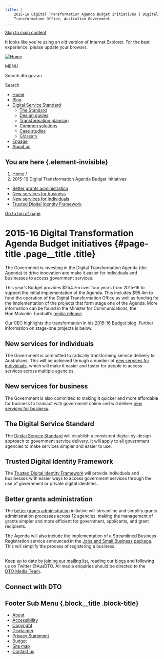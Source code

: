 ```yaml
---
title: |
    2015-16 Digital Transformation Agenda Budget initiatives | Digital
    Transformation Office, Australian Government
...
```


[Skip to main content](#main-content)

It looks like you're using an old version of Internet Explorer. For the
best experience, please update your browser.

[![Home](https://www.dto.gov.au/sites/g/files/net261/f/dto_crest_inline_0.png)](/ "Home")[](#open-menu)

MENU

Search dto.gov.au

Search

-   [Home](/)
-   [Blog](/blog)
-   [Digital Service Standard](/standard)
    -   [The Standard](/standard)
    -   [Design guides](/design-guides)
    -   [Transformation planning](/standard/digital-transformation-plan)
    -   [Common solutions](/standard/common-government-solutions)
    -   [Case studies](/standard/case-studies)
    -   [Glossary](/standard/glossary)
-   [Engage](/engage)
-   [About us](/about)

You are here {.element-invisible}
------------

1.  [Home](/) /
2.  2015-16 Digital Transformation Agenda Budget initiatives

-   [Better grants administration](/budget/better-grants-administration)
-   [New services for business](/budget/new-services-business)
-   [New services for individuals](/budget/new-services-individuals)
-   [Trusted Digital Identity
    Framework](/budget/trusted-digital-identity-framework)

[Go to top of page](#skip-link)

2015-16 Digital Transformation Agenda Budget initiatives {#page-title .page__title .title}
========================================================

The Government is investing in the Digital Transformation Agenda (the
Agenda) to drive innovation and make it easier for individuals and
businesses to access government services.

This year’s Budget provides \$254.7m over four years from 2015-16 to
support the initial implementation of the Agenda. This includes \$95.4m
to fund the operation of the Digital Transformation Office as well as
funding for the implementation of the projects that form stage one of
the Agenda. More information can be found in the Minister for
Communications, the Hon Malcolm Turnbull’s [media
release](http://www.minister.communications.gov.au/malcolm_turnbull/news/investing_in_digital_transformation).

Our CEO highlights the transformation in his [2015-16 Budget
blog](/news-media/blog/digital-transformation-agenda-2015-16-federal-budget).
Further information on stage-one projects is below.  

New services for individuals
----------------------------

The Government is committed to radically transforming service delivery
to Australians. This will be achieved through a number of [new services
for individuals](/budget/new-services-individuals), which will make it
easier and faster for people to access services across multiple
agencies.

New services for business
-------------------------

The Government is also committed to making it quicker and more
affordable for business to transact with government online and will
deliver [new services for business](/budget/new-services-business).  

The Digital Service Standard 
-----------------------------

The [Digital Service Standard](https://www.dto.gov.au/standard) will
establish a consistent digital-by-design approach to government service
delivery. It will apply to all government agencies to make services
simpler and easier to use.

Trusted Digital Identity Framework
----------------------------------

The [Trusted Digital Identity
Framework](/budget/trusted-digital-identity-framework) will provide
individuals and businesses with easier ways to access government
services through the use of government or private digital identities.

Better grants administration
----------------------------

The [better grants administration](/budget/better-grants-administration)
initiative will streamline and simplify grants administration processes
across 12 agencies, making the management of grants simpler and more
efficient for government, applicants, and grant recipients.

The Agenda will also include the implementation of a Streamlined
Business Registration service announced in the [Jobs and Small Business
package](http://www.budget.gov.au/2015-16/content/glossy/sml_bus/html/sml_bus-04.htm).
This will simplify the process of registering a business. \
 

Keep up to date by [joining our mailing
list](http://govspace.us10.list-manage.com/subscribe?u=18f172213d32ca205c7e524bd&id=172d06cc83),
reading our [blogs](/news-media/blog) and following us on Twitter
@AusDTO. All media enquiries should be directed to the [DTO Media
Team](mailto:DTOMedia@pmc.gov.au).

Connect with DTO
----------------

[](https://twitter.com/AusDTO "DTO Twitter")

[](https://www.youtube.com/channel/UCmDkFN3UlK2wSKDQQhd-Y-A "DTO Youtube")

[](https://www.linkedin.com/company/digital-transformation-office "DTO Linkedin")

Footer Sub Menu {.block__title .block-title}
---------------

-   [About](/about "Link to about the DTO")
-   [Accessibility](/web-accessibility)
-   [Copyright](/copyright)
-   [Disclaimer](/disclaimer)
-   [Privacy Statement](/privacy-statement)
-   [Budget](/budget)
-   [Site map](/sitemap)
-   [Contact us](/engage)

